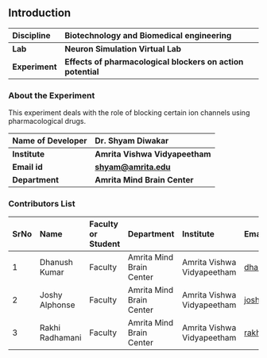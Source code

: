 ## Introduction


<b>Discipline | <b> Biotechnology and Biomedical engineering
:--|:--|
<b> Lab | <b> Neuron Simulation Virtual Lab 
<b> Experiment|     <b> Effects of pharmacological blockers on action potential

### About the Experiment 

This experiment deals with the role of blocking certain ion channels using pharmacological drugs.

<b>Name of Developer | <b> Dr. Shyam Diwakar
:--|:--|
<b> Institute | <b> Amrita Vishwa Vidyapeetham  
<b> Email id|     <b> shyam@amrita.edu
<b> Department |  <b> Amrita Mind Brain Center

### Contributors List

SrNo | Name | Faculty or Student | Department| Institute | Email id
:--|:--|:--|:--|:--|:--|
1 | Dhanush Kumar | Faculty | Amrita Mind Brain Center | Amrita Vishwa Vidyapeetham | dhanushkumar@am.amrita.edu
2 | Joshy Alphonse | Faculty | Amrita Mind Brain Center | Amrita Vishwa Vidyapeetham | joshya@am.amrita.edu
3 | Rakhi Radhamani | Faculty | Amrita Mind Brain Center | Amrita Vishwa Vidyapeetham | rakhir@am.amrita.edu
